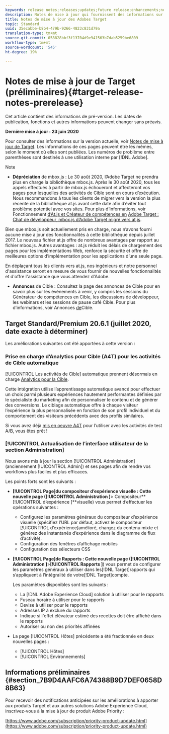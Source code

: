 ```yaml
---
keywords: release notes;releases;updates;future release;enhancements;new features;fixes;updates
description: Notes de mise à jour qui fournissent des informations sur les fonctionnalités, les améliorations et les correctifs des dernières versions ou des prochaines versions de l’Adobe Target DNL.
title: Notes de mise à jour des Adobes Target
topic: Standard
uuid: 35ecabbe-b8b4-479b-9266-4823c831d79a
translation-type: tm+mt
source-git-commit: 058828bbf3f13704d9e941563b7dab5259be6809
workflow-type: tm+mt
source-wordcount: '545'
ht-degree: 19%

---
```



# Notes de mise à jour de Target (préliminaires){#target-release-notes-prerelease}

Cet article contient des informations de pré-version. Les dates de publication, fonctions et autres informations peuvent changer sans préavis.

**Dernière mise à jour : 23 juin 2020**

Pour consulter des informations sur la version actuelle, voir [Notes de mise à jour de Target](release-notes.md). Les informations de ces pages peuvent être les mêmes, selon le moment où elles sont publiées. Les numéros de problème entre parenthèses sont destinés à une utilisation interne par [!DNL Adobe].

>[!NOTE]
>
>* **Dépréciation** de mbox.js : Le 30 août 2020, l’Adobe Target ne prendra plus en charge la bibliothèque mbox.js. Après le 30 août 2020, tous les appels effectués à partir de mbox.js échoueront et affecteront vos pages pour lesquelles des activités de Cible sont en cours d’exécution. Nous recommandons à tous les clients de migrer vers la version la plus récente de la bibliothèque at.js avant cette date afin d’éviter tout problème potentiel avec vos sites. Pour plus d’informations, voir Fonctionnement [d’At.js et Créateur de compétences en](/help/c-implementing-target/c-implementing-target-for-client-side-web/c-how-atjs-works/how-atjs-works.md) [Adobe Target : Chat de développeur, mbox.js d’Adobe Target migré vers at.js](https://seminars.adobeconnect.com/ptdo6mfo6qn6/?proto=true).
   >
   >   
   Bien que mbox.js soit actuellement pris en charge, nous n’avons fourni aucune mise à jour des fonctionnalités à cette bibliothèque depuis juillet 2017. Le nouveau fichier at.js offre de nombreux avantages par rapport au fichier mbox.js. Autres avantages : at.js réduit les délais de chargement des pages pour les implémentations Web, renforce la sécurité et offre de meilleures options d’implémentation pour les applications d’une seule page.
   >
   >   
   En déplaçant tous les clients vers at.js, nos ingénieurs et notre personnel d&#39;assistance seront en mesure de vous fournir de nouvelles fonctionnalités et d&#39;offre l&#39;assistance que vous attendez d&#39;Adobe.
   >
   >
* **Annonces** de Cible : Consultez la page des annonces de Cible pour en savoir plus sur les événements à venir, y compris les sessions du Générateur de compétences en Cible, les discussions de développeur, les webinars et les sessions de pause café Cible. Pour plus d’informations, voir Annonces [de](/help/r-release-notes/target-announcements.md)Cible.


## Target Standard/Premium 20.6.1 (juillet 2020, date exacte à déterminer)

Les améliorations suivantes ont été apportées à cette version :

### Prise en charge d’Analytics pour Cible (A4T) pour les activités de Cible  automatique

[!UICONTROL Les activités de Cible] automatique prennent désormais en charge [Analytics pour la Cible](/help/c-integrating-target-with-mac/a4t/a4t.md).

Cette intégration utilise l’apprentissage automatique avancé pour effectuer un choix parmi plusieurs expériences hautement performantes définies par le spécialiste du marketing afin de personnaliser le contenu et de générer des conversions. Le ciblage automatique offre à chaque visiteur l’expérience la plus personnalisée en fonction de son profil individuel et du comportement des visiteurs précédents avec des profils similaires.

Si vous avez déjà [mis en oeuvre A4T](/help/c-integrating-target-with-mac/a4t/a4timplementation.md) pour l’utiliser avec les activités de test A/B, vous êtes prêt !

### [!UICONTROL Actualisation de l’interface utilisateur de la section Administration]

Nous avons mis à jour la section [!UICONTROL Administration] (anciennement [!UICONTROL Admin]) et ses pages afin de rendre vos workflows plus faciles et plus efficaces.

Les points forts sont les suivants :

* **[!UICONTROL Page]**du compositeur d’expérience visuelle : Cette nouvelle page (**[!UICONTROL Administration ]**> Compositeur**[!UICONTROL d’expérience ]**visuelle) vous permet d’effectuer les opérations suivantes :

   * Configurez les paramètres généraux du compositeur d’expérience visuelle (spécifiez l’URL par défaut, activez le compositeur [!UICONTROL d’expérience]amélioré, chargez du contenu mixte et générez des instantanés d’expérience dans le diagramme de flux d’activité).
   * Configuration des fenêtres d’affichage mobiles
   * Configuration des sélecteurs CSS

* **[!UICONTROL Page]de Rapports **: Cette nouvelle page (**[!UICONTROL Administration ]**>**[!UICONTROL Rapports ]**) vous permet de configurer les paramètres généraux à utiliser dans les[!DNL Target]rapports qui s’appliquent à l’intégralité de votre[!DNL Target]compte.

   Les paramètres disponibles sont les suivants :

   * La [!DNL Adobe Experience Cloud] solution à utiliser pour le rapports
   * Fuseau horaire à utiliser pour le rapports
   * Devise à utiliser pour le rapports
   * Adresses IP à exclure du rapports
   * Indique si l&#39;effet élévateur estimé des recettes doit être affiché dans le rapports
   * Autoriser ou non des priorités affinées

* La page [!UICONTROL Hôtes] précédente a été fractionnée en deux nouvelles pages :

   * [!UICONTROL Hôtes]
   * [!UICONTROL Environnements]

## Informations préliminaires {#section_7B9D4AAFC6A74388B9D7DEF0658D8B63}

Pour recevoir des notifications anticipées sur les améliorations à apporter aux produits Target et aux autres solutions Adobe Experience Cloud, inscrivez-vous à la mise à jour de produit Adobe Priority :

[https://www.adobe.com/subscription/priority-product-update.html](https://www.adobe.com/subscription/priority-product-update.html)
